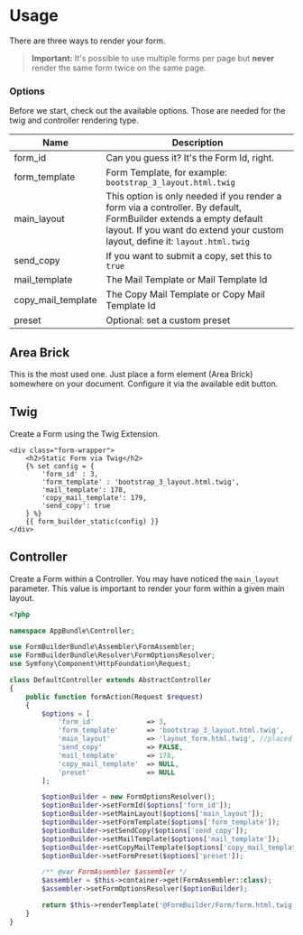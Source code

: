 # Usage
There are three ways to render your form.
> **Important:** It's possible to use multiple forms per page but **never** render the same form twice on the same page.

### Options
Before we start, check out the available options. Those are needed for the twig and controller rendering type.

| Name | Description |
|------|-------------|
| form_id | Can you guess it? It's the Form Id, right. |
| form_template | Form Template, for example: `bootstrap_3_layout.html.twig` |
| main_layout | This option is only needed if you render a form via a controller. By default, FormBuilder extends a empty default layout. If you want do extend your custom layout, define it: `layout.html.twig` |
| send_copy | If you want to submit a copy, set this to `true` |
| mail_template | The Mail Template or Mail Template Id |
| copy_mail_template | The Copy Mail Template or Copy Mail Template Id |
| preset | Optional: set a custom preset |

## Area Brick
This is the most used one. Just place a form element (Area Brick) somewhere on your document. 
Configure it via the available edit button.

## Twig
Create a Form using the Twig Extension.

```twig
<div class="form-wrapper">
    <h2>Static Form via Twig</h2>
    {% set config = {
        'form_id' : 3,
        'form_template' : 'bootstrap_3_layout.html.twig',
        'mail_template': 178,
        'copy_mail_template': 179,
        'send_copy': true
    } %}
    {{ form_builder_static(config) }}
</div>
```
## Controller
Create a Form within a Controller. You may have noticed the `main_layout` parameter. 
This value is important to render your form within a given main layout.

```php
<?php

namespace AppBundle\Controller;

use FormBuilderBundle\Assembler\FormAssembler;
use FormBuilderBundle\Resolver\FormOptionsResolver;
use Symfony\Component\HttpFoundation\Request;

class DefaultController extends AbstractController
{
    public function formAction(Request $request)
    {
        $options = [
            'form_id'             => 3,
            'form_template'       => 'bootstrap_3_layout.html.twig',
            'main_layout'         => 'layout_form.html.twig', //placed in app/Resources/views/layout.html.twig
            'send_copy'           => FALSE,
            'mail_template'       => 178,
            'copy_mail_template'  => NULL,
            'preset'              => NULL
        ];

        $optionBuilder = new FormOptionsResolver();
        $optionBuilder->setFormId($options['form_id']);
        $optionBuilder->setMainLayout($options['main_layout']);
        $optionBuilder->setFormTemplate($options['form_template']);
        $optionBuilder->setSendCopy($options['send_copy']);
        $optionBuilder->setMailTemplate($options['mail_template']);
        $optionBuilder->setCopyMailTemplate($options['copy_mail_template']);
        $optionBuilder->setFormPreset($options['preset']);

        /** @var FormAssembler $assembler */
        $assembler = $this->container->get(FormAssembler::class);
        $assembler->setFormOptionsResolver($optionBuilder);

        return $this->renderTemplate('@FormBuilder/Form/form.html.twig', $assembler->assembleViewVars());
    }
}
```
